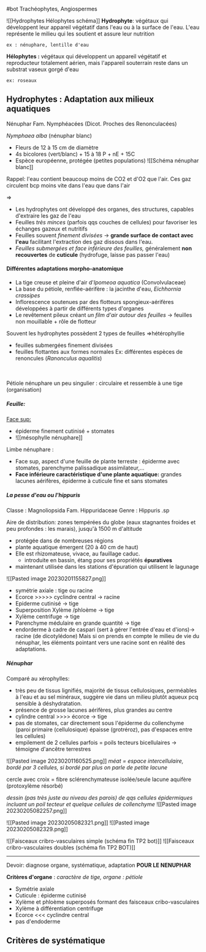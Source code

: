 #bot
Trachéophytes, Angiospermes

![[Hydrophytes Hélophytes schéma]]
**Hydrophyte**: végétaux qui développent leur appareil végétatif dans l'eau ou à la surface de l'eau. L'eau représente le milieu qui les soutient et assure leur nutrition

	ex : nénuphare, lentille d'eau

**Hélophytes :** végétaux qui développent un appareil végétatif et reproducteur totalement aérien, mais l'appareil souterrain reste dans un substrat vaseux gorgé d'eau

	ex: roseaux

## Hydrophytes : Adaptation aux milieux aquatiques

Nénuphar
Fam. Nymphéacées (Dicot. Proches des Renonculacées)

*Nymphaea alba* (nénuphar blanc)
- Fleurs de 12 à 15 cm de diamètre
- 4s bicolores (vert/blanc) + 15 à 18 P + nE + 15C
- Espèce européenne, protégée (petites populations)
![[Schéma nénuphar blanc]]

Rappel: l'eau contient beaucoup moins de CO2 et d'O2 que l'air.
Ces gaz circulent bcp moins vite dans l'eau que dans l'air

=> 
- Les hydrophytes ont développé des organes, des structures, capables d'extraire les gaz de l'eau
- Feuilles *très minces* (parfois qqs couches de cellules) pour favoriser les échanges gazeux et nutritifs
- Feuilles souvent *finement divisées* -> **grande surface de contact avec l'eau** facilitant l'extraction des gaz dissous dans l'eau.
- *Feuilles submergées et face inférieure des feuilles,* généralement **non recouvertes** de **cuticule** (hydrofuge, laisse pas passer l'eau)

#### Différentes adaptations morpho-anatomique

- La tige creuse et pleine d'air d'*Ipomeoa aquatica* (Convolvulaceae)
- La base du pétiole, renflée-aérifère : la jacinthe d'eau, *Eichhornia crassipes*
- Inflorescence soutenues par des flotteurs spongieux-aérifères développées à partir de différents types d'organes 
- Le revêtement pileux créant *un film d'air autour des feuilles* -> feuilles non mouillable + rôle de flotteur

Souvent les hydrophytes possèdent 2 types de feuilles =>hétérophyllie
- feuilles submergées finement divisées
- feuilles flottantes aux formes normales 
	Ex: différentes espèces de renoncules (*Ranonculus aqualitis*)
<br>
<br>
Pétiole nénuphare un peu singulier : circulaire et ressemble à une tige (organisation)

##### Feuille:
<u>Face sup:</u>
- épiderme finement cutinisé + stomates 
-  ![[mésophylle nénuphare]]

Limbe nénuphare :
- Face sup, aspect d'une feuille de plante terreste : épiderme avec stomates, parenchyme palissadique assimilateur,...
- **Face inférieure caractéristique d'une plante aquatique:** grandes lacunes aérifères, épiderme à cuticule fine et sans stomates 




##### La pesse d'eau ou l'hippuris

Classe : Magnoliopsida
Fam. Hippuridaceae
Genre : Hippuris .sp

Aire de distribution: zones tempérées du globe (eaux stagnantes froides et peu profondes : les marais), jusqu'à 1500 m d'altitude

- protégée dans de nombreuses régions
- plante aquatique émergent (20 à 40 cm de haut)
- Elle est rhizomateuse, vivace, au fauillage caduc.
	- introduite en bassin, étang pour ses propriétés **épuratives**
- maintenant utilisée dans les stations d'épuration qui utilisent le lagunage


![[Pasted image 20230201155827.png]]
- symétrie axiale : tige ou racine
- Ecorce >>>>> cyclindre central -> racine
- Epiderme cutinisé -> tige
- Superposition Xylème /phloème -> tige
- Xylème centrifuge -> tige
- Parenchyme médulaire en grande quantité -> tige 
- endorderme à cadre de caspari (sert à gérer l'entrée d'eau et d'ions)-> racine (de dicotylédone)
Mais si on prends en compte le milieu de vie du nénuphar, les éléments pointant vers une racine sont en réalité des adaptations.

##### Nénuphar 
Comparé au xérophylles:
- très peu de tissus lignifiés, majorité de tissus cellulosiques, perméables à l'eau et au sel minéraux, suggère vie dans un milieu plutôt aqueux pcq sensible à déshydratation.
- présence de grosse lacunes aérifères, plus grandes au centre
- cylindre central >>>> écorce -> tige
- pas de stomates, car directement sous l'épiderme du collenchyme (paroi primaire (cellulosique) épaisse (grotréroz), pas d'espaces entre les cellules)
- empilement de 2 cellules parfois = poils tecteurs bicellulaires -> témoigne d'ancêtre terrestres

![[Pasted image 20230201160525.png]]
*méat = espace intercellulaire, bordé par 3 cellules, si bordé par plus on parle de petite lacune*

cercle avec croix = fibre sclérenchymateuse isolée/seule 
lacune aquifère (protoxylème résorbé)

*dessin (pas très juste au niveau des parois) de qqs cellules épidermiques incluant un poil tecteur et quelque cellules de collenchyme*
![[Pasted image 20230205082257.png]]

![[Pasted image 20230205082321.png]]
![[Pasted image 20230205082329.png]]



![[Faisceaux cribro-vasculaires simple (schéma fin TP2 bot)]]
![[Faisceaux cribro-vasculaires doubles (schéma fin TP2 BOT)]]
____
Devoir: diagnose organe, systématique, adaptation
**POUR LE NENUPHAR**

**Critères d'organe** : *caractère de tige, organe : pétiole*
- Symétrie axiale
- Cuticule : épiderme cutinisé
- Xylème et phloème superposés formant des faisceaux cribo-vasculaires
- Xylème à différentiation centrifuge
- Ecorce <<< cyclindre central
- pas d'endoderme

**Critères de systématique**
- 